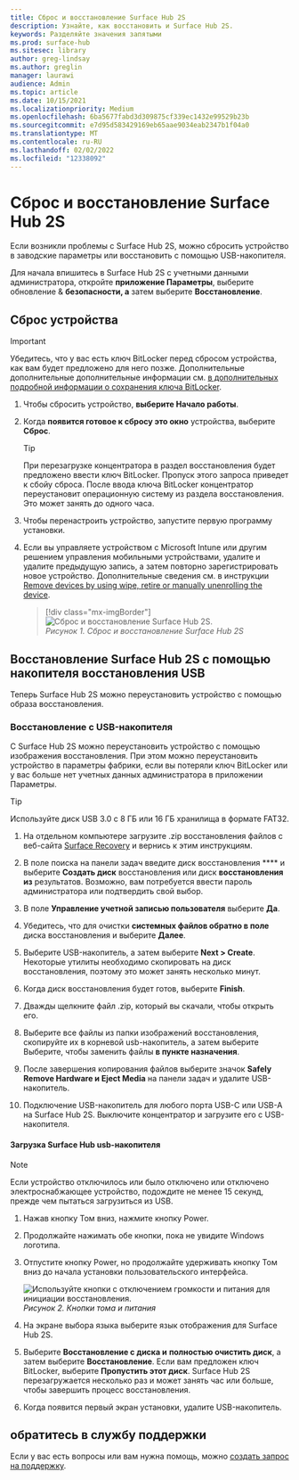 ```yaml
---
title: Сброс и восстановление Surface Hub 2S
description: Узнайте, как восстановить и Surface Hub 2S.
keywords: Разделяйте значения запятыми
ms.prod: surface-hub
ms.sitesec: library
author: greg-lindsay
ms.author: greglin
manager: laurawi
audience: Admin
ms.topic: article
ms.date: 10/15/2021
ms.localizationpriority: Medium
ms.openlocfilehash: 6ba5677fabd3d309875cf339ec1432e99529b23b
ms.sourcegitcommit: e7d95d583429169eb65aae9034eab2347b1f04a0
ms.translationtype: MT
ms.contentlocale: ru-RU
ms.lasthandoff: 02/02/2022
ms.locfileid: "12338092"
---
```

# <a name="reset-and-recovery-for-surface-hub-2s"></a>Сброс и восстановление Surface Hub 2S

Если возникли проблемы с Surface Hub 2S, можно сбросить устройство в заводские параметры или восстановить с помощью USB-накопителя.

Для начала впишитесь в Surface Hub 2S с учетными данными администратора, откройте **приложение Параметры**, выберите обновление & **безопасности, а** затем выберите **Восстановление**.

## <a name="reset-the-device"></a>Сброс устройства

   > [!IMPORTANT]
   > Убедитесь, что у вас есть ключ BitLocker перед сбросом устройства, как вам будет предложено для него позже. Дополнительные дополнительные дополнительные информации см. [в дополнительных подробной информации о сохранения ключа BitLocker](save-bitlocker-key-surface-hub.md).

1. Чтобы сбросить устройство, **выберите Начало работы**.

2. Когда **появится готовое к сбросу это окно** устройства, выберите **Сброс**.
  
   > [!TIP]
   > При перезагрузке концентратора в раздел восстановления будет предложено ввести ключ BitLocker. Пропуск этого запроса приведет к сбойу сброса. После ввода ключа BitLocker концентратор переустановит операционную систему из раздела восстановления. Это может занять до одного часа.
  
3. Чтобы перенастроить устройство, запустите первую программу установки.

4. Если вы управляете устройством с Microsoft Intune или другим решением управления мобильными устройствами, удалите и удалите предыдущую запись, а затем повторно зарегистрировать новое устройство. Дополнительные сведения см. в инструкции [Remove devices by using wipe, retire or manually unenrolling the device](/intune/devices-wipe).

   > [!div class="mx-imgBorder"]
   > ![*Сброс и восстановление Surface Hub 2S*.](images/sh2-reset.png)
   <br/>*Рисунок 1. Сброс и восстановление Surface Hub 2S*

## <a name="recover-surface-hub-2s-by-using-a-usb-recovery-drive"></a>Восстановление Surface Hub 2S с помощью накопителя восстановления USB

Теперь Surface Hub 2S можно переустановить устройство с помощью образа восстановления.

### <a name="recovery-from-a-usb-drive"></a>Восстановление с USB-накопителя

С Surface Hub 2S можно переустановить устройство с помощью изображения восстановления. При этом можно переустановить устройство в параметры фабрики, если вы потеряли ключ BitLocker или у вас больше нет учетных данных администратора в приложении Параметры.

>[!TIP]
>Используйте диск USB 3.0 с 8 ГБ или 16 ГБ хранилища в формате FAT32.

1. На отдельном компьютере загрузите .zip восстановления файлов с веб-сайта [Surface Recovery](https://support.microsoft.com/surfacerecoveryimage?devicetype=surfacehub2s) и вернись к этим инструкциям.

2. В поле поиска на панели задач введите диск восстановления **** и выберите **Создать диск** восстановления или диск **восстановления из** результатов. Возможно, вам потребуется ввести пароль администратора или подтвердить свой выбор.

3. В поле **Управление учетной записью пользователя** выберите **Да**.

4. Убедитесь, что для очистки **системных файлов обратно в поле** диска восстановления и выберите **Далее**.

5. Выберите USB-накопитель, а затем выберите **Next > Create**.  Некоторые утилиты необходимо скопировать на диск восстановления, поэтому это может занять несколько минут.

6. Когда диск восстановления будет готов, выберите **Finish**.

7. Дважды щелкните файл .zip, который вы скачали, чтобы открыть его.

8. Выберите все файлы из папки изображений восстановления, скопируйте их в корневой usb-накопитель, а затем выберите Выберите, чтобы заменить файлы **в пункте назначения**.

9. После завершения копирования файлов выберите значок **Safely Remove Hardware и Eject Media** на панели задач и удалите USB-накопитель.

10. Подключение USB-накопитель для любого порта USB-C или USB-A на Surface Hub 2S. Выключите концентратор и загрузите его с USB-накопителя.

#### <a name="boot-surface-hub-from-usb-drive"></a>Загрузка Surface Hub usb-накопителя

>[!NOTE]
>Если устройство отключилось или было отключено или отключено электроснабжающее устройство, подождите не менее 15 секунд, прежде чем пытаться загрузиться из USB.

1. Нажав кнопку Том вниз, нажмите кнопку Power.

2. Продолжайте нажимать обе кнопки, пока не увидите Windows логотипа.

3. Отпустите кнопку Power, но продолжайте удерживать кнопку Том вниз до начала установки пользовательского интерфейса.

   ![*Используйте кнопки с отключением громкости и питания для инициации восстановления*.](images/sh2-keypad.png)
   <br>*Рисунок 2. Кнопки тома и питания*

4. На экране выбора языка выберите язык отображения для Surface Hub 2S.

5. Выберите **Восстановление с диска и** **полностью очистить диск**, а затем выберите **Восстановление**. Если вам предложен ключ BitLocker, выберите **Пропустить этот диск**. Surface Hub 2S перезагружается несколько раз и может занять час или больше, чтобы завершить процесс восстановления.

6. Когда появится первый экран установки, удалите USB-накопитель.

## <a name="contact-support"></a>обратитесь в службу поддержки

Если у вас есть вопросы или вам нужна помощь, можно [создать запрос на поддержку](https://support.microsoft.com/supportforbusiness/productselection).
